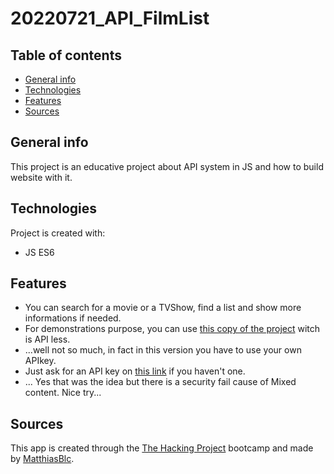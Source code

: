 # 20220721_API_FilmList

## Table of contents
* [General info](#general-info)
* [Technologies](#technologies)
* [Features](#features)
* [Sources](#sources)

## General info
This project is an educative project about API system in JS and how to build website with it.
	
## Technologies
Project is created with:
* JS ES6
	
## Features
* You can search for a movie or a TVShow, find a list and show more informations if needed.
* For demonstrations purpose, you can use [this copy of the project](https://matthiasblc.github.io/20220721_API_FilmList_API_less/) witch is API less.
* ...well not so much, in fact in this version you have to use your own APIkey.
* Just ask for an API key on [this link](http://www.omdbapi.com/apikey.aspx) if you haven't one.
* ... Yes that was the idea but there is a security fail cause of Mixed content. Nice try...

## Sources
This app is created through the [The Hacking Project](https://www.thehackingproject.org) bootcamp and made by [MatthiasBlc](https://github.com/MatthiasBlc).
